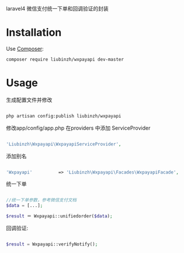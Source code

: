 
laravel4 微信支付统一下单和回调验证的封装
# Installation

Use [Composer](https://getcomposer.org/):

```sh
composer require liubinzh/wxpayapi dev-master
```

# Usage

生成配置文件并修改
```sh

php artisan config:publish liubinzh/wxpayapi

```
修改app/config/app.php 在providers 中添加 ServiceProvider
```php

'Liubinzh\Wxpayapi\WxpayapiServiceProvider',

```
添加别名
```php

'Wxpayapi'          => 'Liubinzh\Wxpayapi\Facades\WxpayapiFacade',

```
统一下单

```php

//统一下单参数，参考微信支付文档
$data = [...]; 

$result ＝ Wxpayapi::unifiedorder($data);

```

回调验证:

```php

$result = Wxpayapi::verifyNotify();

```